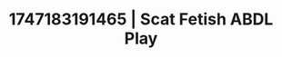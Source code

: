 ---
categories:
- Spiritual kink
- Gangbang fantasy
- Babysitter scenario
- Consent-based play
- Deep gaze
image: /assets/images/1747183191465.jpg
layout: post
seo:
  description: Featured content with high-quality Scat Fetish, ABDL Play. HD images
    available.
  keywords: Scat Fetish, ABDL Play
  og_image: /assets/images/1747183191465.jpg
  schema_type: VisualArtwork
tags:
- ABDL Play
- Scat Fetish
- '#1747183191465'
title: 1747183191465 | Scat Fetish ABDL Play
---
